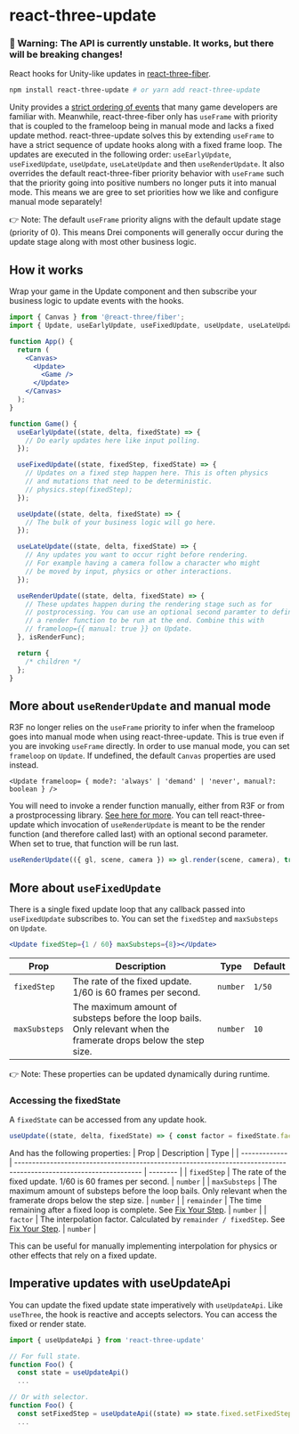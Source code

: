 # react-three-update

### 🚨 Warning: The API is currently unstable. It works, but there will be breaking changes!

React hooks for Unity-like updates in [react-three-fiber](https://github.com/pmndrs/react-three-fiber).

```bash
npm install react-three-update # or yarn add react-three-update
```

Unity provides a [strict ordering of events](https://docs.unity3d.com/Manual/ExecutionOrder.html) that many game developers are familiar with. Meanwhile, react-three-fiber only has `useFrame` with priority that is coupled to the frameloop being in manual mode and lacks a fixed update method. react-three-update solves this by extending `useFrame` to have a strict sequence of update hooks along with a fixed frame loop. The updates are executed in the following order: `useEarlyUpdate`, `useFixedUpdate`, `useUpdate`, `useLateUpdate` and then `useRenderUpdate`. It also overrides the default react-three-fiber priority behavior with `useFrame` such that the priority going into positive numbers no longer puts it into manual mode. This means we are gree to set priorities how we like and configure manual mode separately!

👉 Note: The default `useFrame` priority aligns with the default update stage (priority of 0). This means Drei components will generally occur during the update stage along with most other business logic.

## How it works

Wrap your game in the Update component and then subscribe your business logic to update events with the hooks.

```jsx
import { Canvas } from '@react-three/fiber';
import { Update, useEarlyUpdate, useFixedUpdate, useUpdate, useLateUpdate, useRenderUpdate } from 'react-three-update';

function App() {
  return (
    <Canvas>
      <Update>
        <Game />
      </Update>
    </Canvas>
  );
}

function Game() {
  useEarlyUpdate((state, delta, fixedState) => {
    // Do early updates here like input polling.
  });

  useFixedUpdate((state, fixedStep, fixedState) => {
    // Updates on a fixed step happen here. This is often physics
    // and mutations that need to be deterministic.
    // physics.step(fixedStep);
  });

  useUpdate((state, delta, fixedState) => {
    // The bulk of your business logic will go here.
  });

  useLateUpdate((state, delta, fixedState) => {
    // Any updates you want to occur right before rendering.
    // For example having a camera follow a character who might
    // be moved by input, physics or other interactions.
  });

  useRenderUpdate((state, delta, fixedState) => {
    // These updates happen during the rendering stage such as for
    // postprocessing. You can use an optional second paramter to define
    // a render function to be run at the end. Combine this with
    // frameloop={{ manual: true }} on Update.
  }, isRenderFunc);

  return {
    /* children */
  };
}
```

## More about `useRenderUpdate` and manual mode

R3F no longer relies on the `useFrame` priority to infer when the frameloop goes into manual mode when using react-three-update. This is true even if you are invoking `useFrame` directly. In order to use manual mode, you can set `frameloop` on `Update`. If undefined, the default `Canvas` properties are used instead.

```tsx
<Update frameloop= { mode?: 'always' | 'demand' | 'never', manual?: boolean } />
```

You will need to invoke a render function manually, either from R3F or from a prostprocessing library. [See here for more](https://docs.pmnd.rs/react-three-fiber/api/hooks#taking-over-the-render-loop). You can tell react-three-update which invocation of `useRenderUpdate` is meant to be the render function (and therefore called last) with an optional second parameter. When set to true, that function will be run last.

```jsx
useRenderUpdate(({ gl, scene, camera }) => gl.render(scene, camera), true);
```

## More about `useFixedUpdate`

There is a single fixed update loop that any callback passed into `useFixedUpdate` subscribes to. You can set the `fixedStep` and `maxSubsteps` on `Update`.

```jsx
<Update fixedStep={1 / 60} maxSubsteps={8}></Update>
```

| Prop          | Description                                                                                                       | Type     | Default |
| ------------- | ----------------------------------------------------------------------------------------------------------------- | -------- | ------- |
| `fixedStep`   | The rate of the fixed update. 1/60 is 60 frames per second.                                                       | `number` | `1/50`  |
| `maxSubsteps` | The maximum amount of substeps before the loop bails. Only relevant when the framerate drops below the step size. | `number` | `10`    |

👉 Note: These properties can be updated dynamically during runtime.

### Accessing the fixedState

A `fixedState` can be accessed from any update hook.

```jsx
useUpdate((state, delta, fixedState) => { const factor = fixedState.factor }
```

And has the following properties:
| Prop | Description | Type |
| ------------- | ----------------------------------------------------------------------------------------------------------------- | -------- |
| `fixedStep` | The rate of the fixed update. 1/60 is 60 frames per second. | `number` |
| `maxSubsteps` | The maximum amount of substeps before the loop bails. Only relevant when the framerate drops below the step size. | `number` |
| `remainder` | The time remaining after a fixed loop is complete. See [Fix Your Step](https://gafferongames.com/post/fix_your_timestep#the-final-touch). | `number` |
| `factor` | The interpolation factor. Calculated by `remainder / fixedStep`. See [Fix Your Step](https://gafferongames.com/post/fix_your_timestep#the-final-touch). | `number` |

This can be useful for manually implementing interpolation for physics or other effects that rely on a fixed update.

## Imperative updates with useUpdateApi

You can update the fixed update state imperatively with `useUpdateApi`. Like `useThree`, the hook is reactive and accepts selectors. You can access the fixed or render state.

```jsx
import { useUpdateApi } from 'react-three-update'

// For full state.
function Foo() {
  const state = useUpdateApi()
  ...

// Or with selector.
function Foo() {
  const setFixedStep = useUpdateApi((state) => state.fixed.setFixedStep);
  ...
```
